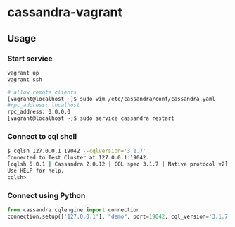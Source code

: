 # cassandra-vagrant## Usage### Start service```bashvagrant upvagrant ssh# allow remote clients[vagrant@localhost ~]$ sudo vim /etc/cassandra/conf/cassandra.yaml#rpc_address: localhostrpc_address: 0.0.0.0[vagrant@localhost ~]$ sudo service cassandra restart```### Connect to cql shell```bash$ cqlsh 127.0.0.1 19042 --cqlversion='3.1.7'Connected to Test Cluster at 127.0.0.1:19042.[cqlsh 5.0.1 | Cassandra 2.0.12 | CQL spec 3.1.7 | Native protocol v2]Use HELP for help.cqlsh>```### Connect using Python```pythonfrom cassandra.cqlengine import connectionconnection.setup(['127.0.0.1'], "demo", port=19042, cql_version='3.1.7')```